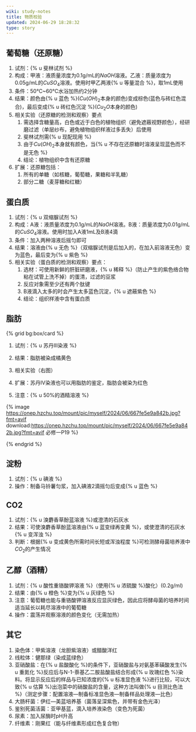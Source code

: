 ```yaml
---
wiki: study-notes
title: 物质校验
updated: 2024-06-29 18:28:32
type: story
---
```


## 葡萄糖（还原糖）

1. 试剂：{% u 斐林试剂 %}
2. 构成：甲液：液质量浓度为0.1g/mL的$NaOH$溶液。乙液：质量浓度为0.05g/mL的$CuSO_4$溶液。使用时甲乙两液{% u 等量混合 %}，取1mL使用
3. 条件：50°C~60°C水浴加热约2分钟
4. 结果：颜色由{% u 蓝色 %}($Cu(OH)_2$本身的颜色)变成棕色(蓝色与砖红色混合)，最后变成{% u 砖红色沉淀 %}($Cu_2O$本身的颜色)
5. 相关实验（还原糖的检测和观察）要点
   1. 需选择含糖量高，白色或近于白色的植物组织（避免遮蔽视野颜色），经研磨过滤（单层纱布，避免植物组织样液过多丢失）后使用
   2. 斐林试剂需{% u 现配现用 %}
   3. 由于$Cu(OH)_2$本身就有颜色，当{% u 不存在还原糖时溶液呈现蓝色而不是无色 %}
   4. 结论：植物组织中含有还原糖
6. 扩展：还原糖包括：
   1. 所有的单糖（如核糖，葡萄糖，果糖和半乳糖）
   2. 部分二糖（麦芽糖和红糖）

## 蛋白质

1. 试剂：{% u 双缩脲试剂 %}
2. 构成：A液：液质量浓度为0.1g/mL的$NaOH$溶液。B液：质量浓度为0.01g/mL的$CuSO_4$溶液。使用时加入A液1mL及B液4滴
3. 条件：加入两种溶液后摇匀即可
4. 结果：溶液由{% u 无色 %}（双缩脲试剂是后加入的，在加入前溶液无色）变为蓝色，最后变为{% u 紫色 %}
5. 相关实验（蛋白质的检测和观察）要点：
   1. 选材：可使用新鲜的肝脏研磨液，{% u 稀释 %}（防止产生的紫色络合物粘在试管上洗不掉）的蛋清，过滤的豆浆
   2. 反应对象需至少还有两个肽键
   3. B液滴入太多的时会产生太多蓝色沉淀，{% u 遮蔽紫色 %}
   4. 结论：组织样液中含有蛋白质

## 脂肪

{% grid bg:box/card %}

1. 试剂：{% u 苏丹Ⅲ染液 %}

2. 结果：脂肪被染成橘黄色

3. 相关实验（右图）

4. 扩展：苏丹Ⅳ染液也可以用脂肪的鉴定，脂肪会被染为红色

5. 注意：{% u 50%的酒精溶液 %}

<!-- cell -->

{% image https://onep.hzchu.top/mount/pic/myself/2024/06/667fe5e9a842b.jpg?fmt=avif download:https://onep.hzchu.top/mount/pic/myself/2024/06/667fe5e9a842b.jpg?fmt=avif 必修一P19 %}

{% endgrid %}

## 淀粉

1. 试剂：{% u 碘液 %}
2. 操作：制备马铃薯匀浆，加入碘液2滴摇匀后变成{% u 蓝色 %}

## CO2

1. 试剂：{% u 溴麝香草酚蓝溶液 %}或澄清的石灰水
2. 结果：可使溴麝香草酚蓝溶液由{% u 蓝变绿再变黄 %}，或使澄清的石灰水{% u 变浑浊 %}
3. 判断：根据{% u 变成黄色所需时间长短或浑浊程度 %}可检测酵母菌培养液中$CO_2$的产生情况

## 乙醇（酒精）

1. 试剂：{% u 酸性重铬酸钾溶液 %}（使用{% u 浓硫酸 %}酸化）(0.2g/ml)
2. 结果：由{% u 橙色 %}变为{% u 灰绿色 %}
3. 注意：葡萄糖也能与重铬酸钾溶液反应显灰绿色，因此应将酵母菌的培养时间适当延长以耗尽溶液中的葡萄糖
4. 操作：震荡并观察溶液的颜色变化（无需加热）

## 其它

1. 染色体：甲紫溶液（龙胆紫溶液）或醋酸洋红
1. 线粒体：健那绿（染成蓝绿色）
1. 亚硝酸盐：在{% u 盐酸酸化 %}的条件下，亚硝酸盐与对氨基苯磺酸发生{% u 重氮化 %}反应后与N-1-萘基乙二胺盐酸盐结合形成{% u 玫瑰红色 %}染料。将显示反应后的样品与已知浓度的{% u 标准显色液 %}进行比较，可以大致{% u 估算 %}出泡菜中的硝酸盐的含量，这种方法叫做{% u 目测比色法 %}（测定步骤：配置溶液—制备标准显色液—制备样品处理液—比色）
1. 大肠杆菌：伊红—美蓝培养基（菌落呈深紫色，并带有金色光泽）
1. 鉴别死菌活菌：亚甲基蓝，滴入培养液染色（变色为死菌）
1. 尿素：加入尿酶时pH升高
1. 纤维素：刚果红（能与纤维素形成红色复合物）